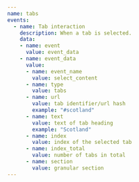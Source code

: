 ```yaml
---
name: tabs
events:
  - name: Tab interaction
    description: When a tab is selected.
    data:
    - name: event
      value: event_data
    - name: event_data
      value:
      - name: event_name
        value: select_content
      - name: type
        value: tabs
      - name: url
        value: tab identifier/url hash
        example: "#scotland"
      - name: text
        value: text of tab heading
        example: "Scotland"
      - name: index
        value: index of the selected tab
      - name: index_total
        value: number of tabs in total
      - name: section
        value: granular section
---
```

